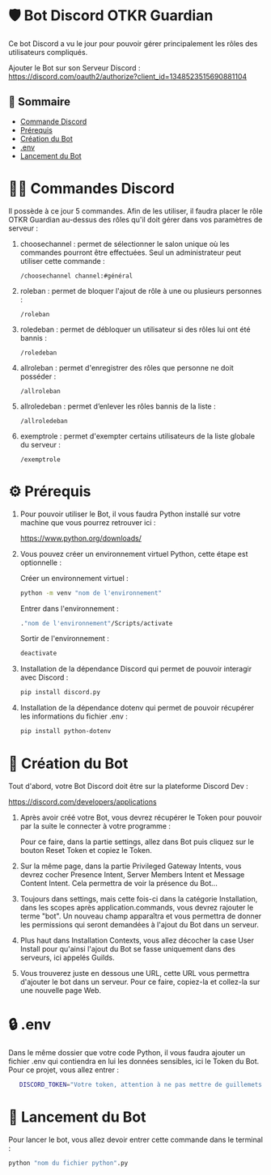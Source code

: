 # 🛡️ Bot Discord OTKR Guardian

Ce bot Discord a vu le jour pour pouvoir gérer principalement les rôles des utilisateurs compliqués.

Ajouter le Bot sur son Serveur Discord : https://discord.com/oauth2/authorize?client_id=1348523515690881104

## 📜 Sommaire
- [Commande Discord](#🧑‍💻-commandes-discord)
- [Prérequis](#⚙️-prérequis)
- [Création du Bot](#🤖-création-du-bot)
- [.env](#🔒-env)
- [Lancement du Bot](#🚀-lancement-du-bot)

# 🧑‍💻 Commandes Discord

Il possède à ce jour 5 commandes. Afin de les utiliser, il faudra placer le rôle OTKR Guardian au-dessus des rôles qu'il doit gérer dans vos paramètres de serveur :

1. choosechannel : permet de sélectionner le salon unique où les commandes pourront être effectuées. Seul un administrateur peut utiliser cette commande :

   ```
   /choosechannel channel:#général
   ```

2. roleban : permet de bloquer l'ajout de rôle à une ou plusieurs personnes :

      ```
   /roleban 
   ```

3. roledeban : permet de débloquer un utilisateur si des rôles lui ont été bannis :

    ```
   /roledeban 
   ```

4. allroleban : permet d'enregistrer des rôles que personne ne doit posséder :

    ```
   /allroleban 
   ```

5. allroledeban : permet d’enlever les rôles bannis de la liste :

    ```
   /allroledeban 
   ```

6. exemptrole : permet d'exempter certains utilisateurs de la liste globale du serveur :

    ```
   /exemptrole 
   ```

# ⚙️ Prérequis

1. Pour pouvoir utiliser le Bot, il vous faudra Python installé sur votre machine que vous pourrez retrouver ici :

      https://www.python.org/downloads/

2. Vous pouvez créer un environnement virtuel Python, cette étape est optionnelle :

      Créer un environnement virtuel :
    ```bash
   python -m venv "nom de l'environnement"
   ```

      Entrer dans l'environnement :
    ```bash
   ."nom de l'environnement"/Scripts/activate
   ```

      Sortir de l'environnement :
    ```bash
   deactivate
   ```

4. Installation de la dépendance Discord qui permet de pouvoir interagir avec Discord :

      ```bash
   pip install discord.py
   ```
   
6. Installation de la dépendance dotenv qui permet de pouvoir récupérer les informations du fichier .env :

      ```bash
   pip install python-dotenv
   ```
   
# 🤖 Création du Bot

Tout d'abord, votre Bot Discord doit être sur la plateforme Discord Dev :

  https://discord.com/developers/applications

1. Après avoir créé votre Bot, vous devrez récupérer le Token pour pouvoir par la suite le connecter à votre programme :

      Pour ce faire, dans la partie settings, allez dans Bot puis cliquez sur le bouton Reset Token et copiez le Token.

2. Sur la même page, dans la partie Privileged Gateway Intents, vous devrez cocher Presence Intent, Server Members Intent et Message Content Intent. Cela permettra de voir la présence du Bot...

3. Toujours dans settings, mais cette fois-ci dans la catégorie Installation, dans les scopes après application.commands, vous devrez rajouter le terme "bot". Un nouveau champ apparaîtra et vous permettra de donner les permissions qui seront demandées à l'ajout du Bot dans un serveur.

4. Plus haut dans Installation Contexts, vous allez décocher la case User Install pour qu'ainsi l'ajout du Bot se fasse uniquement dans des serveurs, ici appelés Guilds.

5. Vous trouverez juste en dessous une URL, cette URL vous permettra d'ajouter le bot dans un serveur. Pour ce faire, copiez-la et collez-la sur une nouvelle page Web.

# 🔒 .env

Dans le même dossier que votre code Python, il vous faudra ajouter un fichier .env qui contiendra en lui les données sensibles, ici le Token du Bot. Pour ce projet, vous allez entrer :

```bash
   DISCORD_TOKEN="Votre token, attention à ne pas mettre de guillemets ou d'espace après le signe ="
```

# 🚀 Lancement du Bot

Pour lancer le bot, vous allez devoir entrer cette commande dans le terminal :

   ```bash
 python "nom du fichier python".py
 ```
